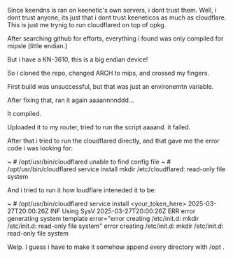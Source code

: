 Since keendns is ran on keenetic's own servers, i dont trust them.
Well, i dont trust anyone, its just that i dont trust keeneticos as much as cloudflare.
This is just me trynig to run cloudflared on top of opkg.

After searching github for efforts, everything i found was only compiled for mipsle (little endian.)

But i have a KN-3610, this is a big endian device!

So i cloned the repo, changed ARCH to mips, and crossed my fingers.

First build was unsuccessful, but that was just an environemtn variable.

After fixing that, ran it again aaaannnnddd...

It compiled.


Uploaded it to my router, tried to run the script aaaand. it failed.

After that i tried to run the cloudflared directly, and that gave me the error code i was looking for:

~ # /opt/usr/bin/cloudflared
unable to find config file
~ # /opt/usr/bin/cloudflared service install
mkdir /etc/cloudflared: read-only file system

And i tried to run it how loudflare inteneded it to be:

~ # /opt/usr/bin/cloudflared service install <your_token_here>
2025-03-27T20:00:26Z INF Using SysV
2025-03-27T20:00:26Z ERR error generating system template error="error creating /etc/init.d: mkdir /etc/init.d: read-only file system"
error creating /etc/init.d: mkdir /etc/init.d: read-only file system

Welp. I guess i have to make it somehow append every directory with /opt .
